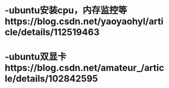# -ubuntu安装cpu，内存监控等https://blog.csdn.net/yaoyaohyl/article/details/112519463
# -ubuntu双显卡https://blog.csdn.net/amateur_/article/details/102842595
